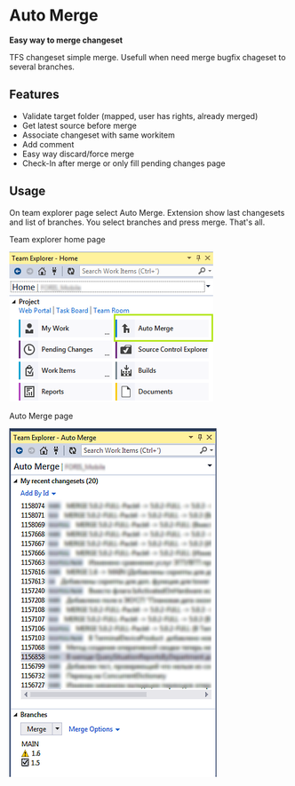 # Auto Merge
**Easy way to merge changeset**

TFS changeset simple merge.
Usefull when need merge bugfix chageset to several branches.

## Features
* Validate target folder (mapped, user has rights, already merged)
* Get latest source before merge
* Associate changeset with same workitem
* Add comment
* Easy way discard/force merge
* Check-In after merge or only fill pending changes page

## Usage
On team explorer page select Auto Merge. Extension show last changesets and list of branches. You select branches and press merge. That's all.

Team explorer home page

![Team explorer home page](automerge_teamexplorer.png)

Auto Merge page

![Auto Merge page](automerge_main.png)